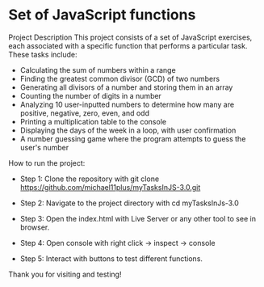 # Set of JavaScript functions

Project Description
This project consists of a set of JavaScript exercises, each associated with a specific function that performs a particular task. These tasks include:

- Calculating the sum of numbers within a range
- Finding the greatest common divisor (GCD) of two numbers
- Generating all divisors of a number and storing them in an array
- Counting the number of digits in a number
- Analyzing 10 user-inputted numbers to determine how many are positive, negative, zero, even, and odd
- Printing a multiplication table to the console
- Displaying the days of the week in a loop, with user confirmation
- A number guessing game where the program attempts to guess the user's number

How to run the project:

* Step 1:
Clone the repository with
git clone https://github.com/michael11plus/myTasksInJS-3.0.git

* Step 2:
Navigate to the project directory with
cd myTasksInJs-3.0

* Step 3:
Open the index.html with Live Server or any other tool to see in browser.

* Step 4:
Open console with
right click -> inspect -> console

* Step 5:
Interact with buttons to test different functions.

Thank you for visiting and testing!

